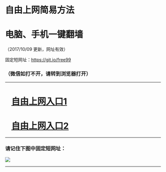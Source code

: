 ﻿# 自由上网简易方法

# 电脑、手机一键翻墙

（2017/10/09 更新，网址有效）

固定短网址：https://git.io/free99

### （微信如打不开，请转到浏览器打开）


***





# &nbsp;&nbsp; <a href="http://ft702714333.fwq-tz-1001.info/fwqtz01.html?t=100900129233 " target="_blank">自由上网入口1</a>
# &nbsp;&nbsp; <a href="http://ft109511579.fwq-tz-1002.info/fwqtz02.html?t=10090011144 " target="_blank">自由上网入口2</a>
***

### 请记住下图中固定短网址：

<img src="https://s3-us-west-2.amazonaws.com/fwq-1001/yjfq-20170905okok.png" /> 


***

